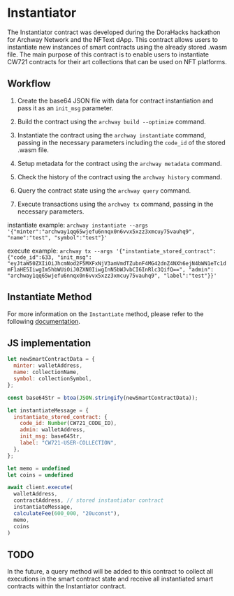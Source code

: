 # Instantiator

The Instantiator contract was developed during the DoraHacks hackathon for Archway Network and the NFText dApp. This contract allows users to instantiate new instances of smart contracts using the already stored .wasm file. The main purpose of this contract is to enable users to instantiate CW721 contracts for their art collections that can be used on NFT platforms.
## Workflow

1. Create the base64 JSON file with data for contract instantiation and pass it as an `init_msg` parameter.

2. Build the contract using the `archway build --optimize` command.

3. Instantiate the contract using the `archway instantiate` command, passing in the necessary parameters including the `code_id` of the stored .wasm file.

4. Setup metadata for the contract using the `archway metadata` command.

5. Check the history of the contract using the `archway history` command.

6. Query the contract state using the `archway query` command.

7. Execute transactions using the `archway tx` command, passing in the necessary parameters.

instantiate example: `archway instantiate --args '{"minter":"archway1qq65wjefu6nnqx0n6vvx5xzz3xmcuy75vauhq9", "name":"test", "symbol":"test"}'`

execute example: `archway tx --args '{"instantiate_stored_contract": {"code_id":633, "init_msg": "eyJtaW50ZXIiOiJhcmNod2F5MXFxNjV3amVmdTZubnF4MG42dnZ4NXh6ejN4bWN1eTc1dmF1aHE5IiwgIm5hbWUiOiJ0ZXN0IiwgInN5bWJvbCI6InRlc3QifQ==", "admin": "archway1qq65wjefu6nnqx0n6vvx5xzz3xmcuy75vauhq9", "label":"test"}}'`

## Instantiate Method

For more information on the `Instantiate` method, please refer to the following [documentation](https://docs.rs/cosmwasm-std/latest/cosmwasm_std/enum.WasmMsg.html).

## JS implementation
```js
let newSmartContractData = {
  minter: walletAddress,
  name: collectionName,
  symbol: collectionSymbol,
};

const base64Str = btoa(JSON.stringify(newSmartContractData));

let instantiateMessage = {
  instantiate_stored_contract: {
    code_id: Number(CW721_CODE_ID),
    admin: walletAddress,
    init_msg: base64Str,
    label: "CW721-USER-COLLECTION",
  },
};

let memo = undefined
let coins = undefined

await client.execute(
  walletAddress,
  contractAddress, // stored instantiator contract
  instantiateMessage,
  calculateFee(600_000, "20uconst"),
  memo,
  coins
)
```

## TODO

In the future, a query method will be added to this contract to collect all executions in the smart contract state and receive all instantiated smart contracts within the Instantiator contract.
